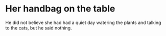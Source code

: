 Her handbag on the table========================



He did not believe she had had a quiet day watering the plants and talking to the cats, but he said nothing.
